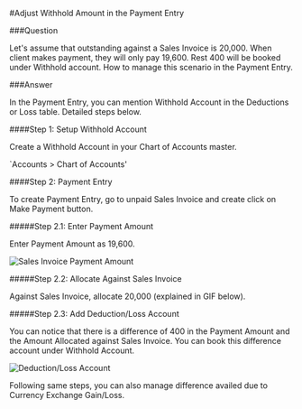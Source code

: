 #Adjust Withhold Amount in the Payment Entry

###Question

Let's assume that outstanding against a Sales Invoice is 20,000. When client makes payment, they will only pay 19,600. Rest 400 will be booked under Withhold account. How to manage this scenario in the Payment Entry.

###Answer

In the Payment Entry, you can mention Withhold Account in the Deductions or Loss table. Detailed steps below.

####Step 1: Setup Withhold Account

Create a Withhold Account in your Chart of Accounts master.

`Accounts > Chart of Accounts'

####Step 2: Payment Entry

To create Payment Entry, go to unpaid Sales Invoice and create click on Make Payment button.

#####Step 2.1: Enter Payment Amount

Enter Payment Amount as 19,600.

<img alt="Sales Invoice Payment Amount" class="screenshot" src="/assets/erpnext_docs/assets/img/articles/withhold-1.png">

#####Step 2.2: Allocate Against Sales Invoice

Against Sales Invoice, allocate 20,000 (explained in GIF below).

#####Step 2.3: Add Deduction/Loss Account

You can notice that there is a difference of 400 in the Payment Amount and the Amount Allocated against Sales Invoice. You can book this difference account under Withhold Account.

<img alt="Deduction/Loss Account" class="screenshot" src="/assets/erpnext_docs/assets/img/articles/withhold-2.gif">

 Following same steps, you can also manage difference availed due to Currency Exchange Gain/Loss.